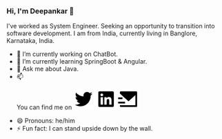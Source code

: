 ### Hi, I'm Deepankar 👋

I've worked as System Engineer. Seeking an opportunity to transition into software development. I am from India, currently living in Banglore, Karnataka, India.

- 🔭 I’m currently working on ChatBot.
- 🌱 I’m currently learning SpringBoot & Angular.
- 💬 Ask me about Java.
- 📫 <p> You can find me on <a href="http://www.twitter.com/Deeinmess" target="_blank"><img src="./twitter-fill.svg"/></a> 
 <a href="https://www.linkedin.com/in/deedev/" target="_blank"><img src="./linkedin-box-fill.svg"/></a> <a href="mailto:deepankar_tiwari@outlook.com"><img src="./mail-send-fill.svg"/></a> </p>
- 😄 Pronouns: he/him
- ⚡ Fun fact: I can stand upside down by the wall.
